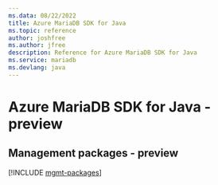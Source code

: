 ```yaml
---
ms.data: 08/22/2022
title: Azure MariaDB SDK for Java
ms.topic: reference
author: joshfree
ms.author: jfree
description: Reference for Azure MariaDB SDK for Java
ms.service: mariadb
ms.devlang: java
---
```

# Azure MariaDB SDK for Java - preview

## Management packages - preview
[!INCLUDE [mgmt-packages](mariadb-mgmt-index.md)]